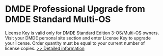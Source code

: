 # DMDE Professional Upgrade from DMDE Standard Multi-OS
License Key is valid only for DMDE Standard Edition 3-OS/Multi-OS owners.
Visit your DMDE personal site section and enter License Key to upgrade your license.
Order quantity must be equal to your current number of license copies.
[>> Detailed information](https://secure.shareit.com/shareit/product.html?productid=300490613&affiliateid=200057808)